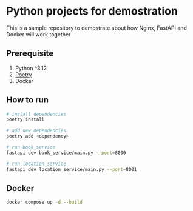 # Python projects for demostration
This is a sample repository to demostrate about how Nginx, FastAPI and Docker will work together

## Prerequisite
1. Python ^3.12
2. [Poetry](https://python-poetry.org/docs/)
3. Docker

## How to run
```bash
# install dependencies
poetry install
```

```bash
# add new dependencies
poetry add <dependency>
```

```bash
# run book_service
fastapi dev book_service/main.py --port=8000

# run location_service
fastapi dev location_service/main.py --port=8001
```
## Docker
```bash
docker compose up -d --build
```

